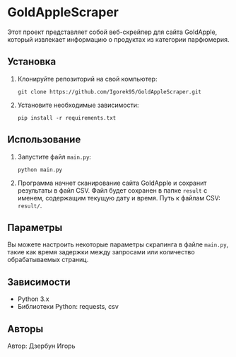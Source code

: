 # GoldAppleScraper

Этот проект представляет собой веб-скрейпер для сайта GoldApple, который извлекает информацию о продуктах из категории парфюмерия.

## Установка

1. Клонируйте репозиторий на свой компьютер:

    ```
    git clone https://github.com/Igorek95/GoldAppleScraper.git
    ```

2. Установите необходимые зависимости:

    ```
    pip install -r requirements.txt
    ```

## Использование

1. Запустите файл `main.py`:

    ```
    python main.py
    ```

2. Программа начнет сканирование сайта GoldApple и сохранит результаты в файл CSV. Файл будет сохранен в папке `result` с именем, содержащим текущую дату и время. Путь к файлам CSV: `result/`.

## Параметры

Вы можете настроить некоторые параметры скрапинга в файле `main.py`, такие как время задержки между запросами или количество обрабатываемых страниц.

## Зависимости

- Python 3.x
- Библиотеки Python: requests, csv

## Авторы

Автор: Дзербун Игорь

